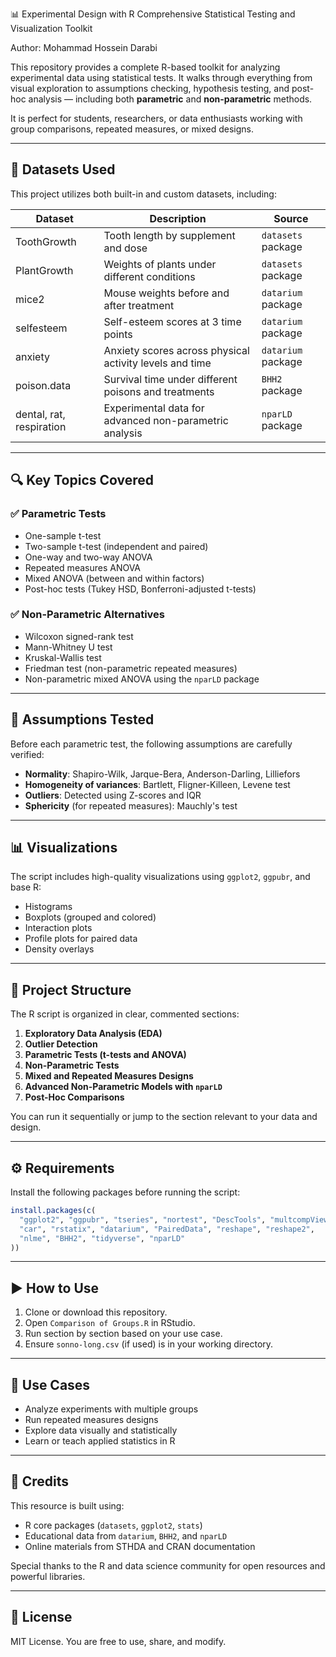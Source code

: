 📊 Experimental Design with R
Comprehensive Statistical Testing and Visualization Toolkit

Author: Mohammad Hossein Darabi

This repository provides a complete R-based toolkit for analyzing experimental data using statistical tests. It walks through everything from visual exploration to assumptions checking, hypothesis testing, and post-hoc analysis — including both **parametric** and **non-parametric** methods.

It is perfect for students, researchers, or data enthusiasts working with group comparisons, repeated measures, or mixed designs.

---

## 📁 Datasets Used

This project utilizes both built-in and custom datasets, including:

| Dataset            | Description                                                   | Source               |
|--------------------|---------------------------------------------------------------|----------------------|
| ToothGrowth        | Tooth length by supplement and dose                           | `datasets` package   |
| PlantGrowth        | Weights of plants under different conditions                  | `datasets` package   |
| mice2              | Mouse weights before and after treatment                      | `datarium` package   |
| selfesteem         | Self-esteem scores at 3 time points                           | `datarium` package   |
| anxiety            | Anxiety scores across physical activity levels and time       | `datarium` package   |
| poison.data        | Survival time under different poisons and treatments          | `BHH2` package       |
| dental, rat, respiration | Experimental data for advanced non-parametric analysis | `nparLD` package     |

---

## 🔍 Key Topics Covered

### ✅ Parametric Tests
- One-sample t-test
- Two-sample t-test (independent and paired)
- One-way and two-way ANOVA
- Repeated measures ANOVA
- Mixed ANOVA (between and within factors)
- Post-hoc tests (Tukey HSD, Bonferroni-adjusted t-tests)

### ✅ Non-Parametric Alternatives
- Wilcoxon signed-rank test
- Mann-Whitney U test
- Kruskal-Wallis test
- Friedman test (non-parametric repeated measures)
- Non-parametric mixed ANOVA using the `nparLD` package

---

## 🧪 Assumptions Tested

Before each parametric test, the following assumptions are carefully verified:
- **Normality**: Shapiro-Wilk, Jarque-Bera, Anderson-Darling, Lilliefors
- **Homogeneity of variances**: Bartlett, Fligner-Killeen, Levene test
- **Outliers**: Detected using Z-scores and IQR
- **Sphericity** (for repeated measures): Mauchly's test

---

## 📊 Visualizations

The script includes high-quality visualizations using `ggplot2`, `ggpubr`, and base R:
- Histograms
- Boxplots (grouped and colored)
- Interaction plots
- Profile plots for paired data
- Density overlays

---

## 🧭 Project Structure

The R script is organized in clear, commented sections:
1. **Exploratory Data Analysis (EDA)**
2. **Outlier Detection**
3. **Parametric Tests (t-tests and ANOVA)**
4. **Non-Parametric Tests**
5. **Mixed and Repeated Measures Designs**
6. **Advanced Non-Parametric Models with `nparLD`**
7. **Post-Hoc Comparisons**

You can run it sequentially or jump to the section relevant to your data and design.

---

## ⚙️ Requirements

Install the following packages before running the script:

```r
install.packages(c(
  "ggplot2", "ggpubr", "tseries", "nortest", "DescTools", "multcompView",
  "car", "rstatix", "datarium", "PairedData", "reshape", "reshape2",
  "nlme", "BHH2", "tidyverse", "nparLD"
))
```

---

## ▶️ How to Use

1. Clone or download this repository.
2. Open `Comparison of Groups.R` in RStudio.
3. Run section by section based on your use case.
4. Ensure `sonno-long.csv` (if used) is in your working directory.

---

## 🎯 Use Cases

- Analyze experiments with multiple groups
- Run repeated measures designs
- Explore data visually and statistically
- Learn or teach applied statistics in R

---

## 🙏 Credits

This resource is built using:
- R core packages (`datasets`, `ggplot2`, `stats`)
- Educational data from `datarium`, `BHH2`, and `nparLD`
- Online materials from STHDA and CRAN documentation

Special thanks to the R and data science community for open resources and powerful libraries.

---

## 📘 License

MIT License. You are free to use, share, and modify.
